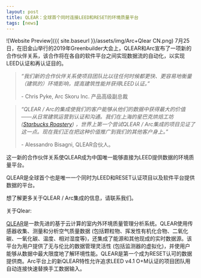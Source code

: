 ```yaml
---
layout: post
title: QLEAR：全球首个同时连接LEED和RESET的环境质量平台
tags: [news]
---
```


![Website Preview]({{ site.baseurl }}/assets/img/Arc+Qlear CN.png)
7月25日，在旧金山举行的2019年Greenbuilder大会上，QLEAR和Arc宣布了一项新的合作伙伴关系，该合作将在各自的软件平台之间实现数据流的自动化，以实现LEED认证和再认证目的。

> _“我们新的合作伙伴关系使项目团队比以往任何时候都更快、更容易地衡量（建筑的）环境影响，提高建筑性能并获得LEED认证。”_ 
>
> \- Chris Pyke, Arc Skoru Inc. 产品高级副总裁

> _“QLEAR / Arc的集成使我们的客户能够从他们的数据中获得最大的价值——从日常建筑运营到认证和沟通。我们在上海的星巴克烘焙工坊 ([Starbucks Roastery](https://www.reset.build/projects/142)) ，世界上第一个尝试QLEAR / Arc集成的项目见证了这一点。现在我们正在把这种价值推广到我们的其他客户身上。”_
>
> \- Alessandro Bisagni, QLEAR合伙人。

这一新的合作伙伴关系使QLEAR成为中国唯一能够直接为LEED提供数据的环境质量平台。

QLEAR是全球首个也是唯一一个同时为LEED和RESET认证项目以及软件平台提供数据的平台。

想了解更多关于QLEAR / Arc集成的信息，请联系我们。

关于Qlear:

[QLEAR](https://qlear.io)是一款先进的基于云计算的室内外环境质量管理分析系统。QLEAR使用传感器收集、测量和分析空气质量数据 (包括颗粒物、挥发性有机化合物、二氧化碳、一氧化碳、温度、相对湿度等)，还集成了能源和其他现成的实时数据源。该平台为用户提供了无与伦比的数据管理灵活性 (包括监测器的虚拟化)，并使用户能够从数据中最大限度地了解环境性能。QLEAR是第一个成为RESET认可的数据提供商。Arc平台上的新QLEAR特性允许追求LEED v4.1 O+M认证的项目团队用自动连接快速替换手工数据输入。
